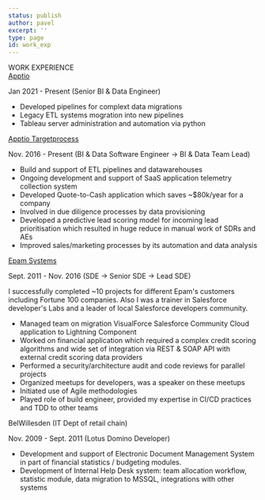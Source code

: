 ```yaml
---
status: publish
author: pavel
excerpt: ''
type: page
id: work_exp
---
```


<div class="section-header">WORK EXPERIENCE</div>
<a href="https://apptio.com">Apptio</a>
<p>Jan 2021 - Present (Senior BI & Data Engineer)</p>

- Developed pipelines for complext data migrations
- Legacy ETL systems mogration into new pipelines
- Tableau server administration and automation via python

<a href="https://targetprocess.com">Apptio Targetprocess</a>
<p>Nov. 2016 - Present (BI & Data Software Engineer → BI & Data Team Lead)</p>

- Build and support of ETL pipelines and datawarehouses
- Ongoing development and support of SaaS application telemetry collection system
- Developed Quote-to-Cash application which saves ~$80k/year for a company
- Involved in due diligence processes by data provisioning
- Developed a predictive lead scoring model for incoming lead prioritisation which resulted in huge reduce in manual work of SDRs and AEs
- Improved sales/marketing processes by its automation and data analysis

<a href="https://epam.com">Epam Systems</a>
<p>Sept. 2011 - Nov. 2016 (SDE → Senior SDE → Lead SDE)</p>

I successfully completed ~10 projects for different Epam's customers including Fortune 100 companies. Also I was a trainer in Salesforce developer's Labs and a leader of local Salesforce developers community.

- Managed team on migration VisualForce Salesforce Community Cloud application to Lightning Component
- Worked on financial application which required a complex credit scoring algorithms and wide set of integration via REST & SOAP API with external credit scoring data providers
- Performed a security/architecture audit and code reviews for parallel projects
- Organized meetups for developers, was a speaker on these meetups
- Initiated use of Agile methodologies
- Played role of build engineer, provided my expertise in CI/CD practices and TDD to other teams


<div class="company-header">BelWillesden (IT Dept of retail chain)</div>
<p>Nov. 2009 - Sept. 2011 (Lotus Domino Developer)</p>

- Development and support of Electronic Document Management System in part of financial statistics / budgeting modules.
- Development of Internal Help Desk system: team allocation workflow, statistic module, data migration to MSSQL, integrations with other systems
